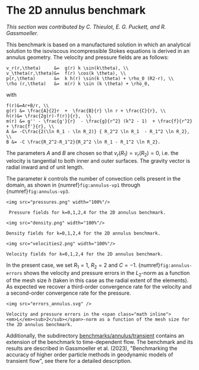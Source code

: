 # The 2D annulus benchmark

*This section was contributed by C. Thieulot, E. G. Puckett, and R. Gassmoeller.*

This benchmark is based on a manufactured solution in which an analytical
solution to the isoviscous incompressible Stokes equations is derived in an
annulus geometry. The velocity and pressure fields are as follows:
```{math}
v_r(r,\theta)     &=  g(r) k \sin(k\theta), \\
v_\theta(r,\theta)&=  f(r) \cos(k \theta), \\
p(r,\theta)       &=  k h(r) \sin(k \theta) + \rho_0 (R2-r), \\
\rho (r,\theta)   &=  m(r) k \sin (k \theta) + \rho_0,
```
with
```{math}
f(r)&=Ar+B/r, \\
g(r) &= \frac{A}{2}r  +  \frac{B}{r} \ln r + \frac{C}{r}, \\
h(r)&= \frac{2g(r)-f(r)}{r},  \\
m(r) &= g'' - \frac{g'}{r}  - \frac{g}{r^2} (k^2 - 1)  + \frac{f}{r^2}   + \frac{f'}{r}, \\
A &= -C\frac{2(\ln R_1 - \ln R_2)} { R_2^2 \ln R_1  - R_1^2 \ln R_2}, \\
B &= -C \frac{R_2^2-R_1^2}{R_2^2 \ln R_1 - R_1^2 \ln R_2}.
```
The parameters $A$ and $B$ are chosen so that $v_r(R_1)=v_r(R_2)=0$, i.e. the
velocity is tangential to both inner and outer surfaces. The gravity vector is
radial inward and of unit length.

The parameter $k$ controls the number of convection cells present in the
domain, as shown in {numref}`fig:annulus-vp1` through {numref}`fig:annulus-vp3`.


```{figure-md} fig:annulus-vp1
<img src="pressures.png" width="100%"/>

 Pressure fields for k=0,1,2,4 for the 2D annulus benchmark.
```

```{figure-md} fig:annulus-vp2
<img src="density.png" width="100%"/>

Density fields for k=0,1,2,4 for the 2D annulus benchmark.
```

```{figure-md} fig:annulus-vp3
<img src="velocities2.png" width="100%"/>

Velocity fields for k=0,1,2,4 for the 2D annulus benchmark.
```

In the present case, we set $R_1=1$, $R_2=2$ and $C=-1$. {numref}`fig:annulus-errors` shows
the velocity and pressure errors in the $L_2$-norm as a function of the mesh
size $h$ (taken in this case as the radial extent of the elements). As
expected we recover a third-order convergence rate for the velocity and a
second-order convergence rate for the pressure.

```{figure-md} fig:annulus-errors
<img src="errors_annulus.svg" />

Velocity and pressure errors in the <span class="math inline"><em>L</em><sub>2</sub></span>-norm as a function of the mesh size for the 2D annulus benchmark.
```

Additionally, the subdirectory
[benchmarks/annulus/transient](https://github.com/geodynamics/aspect/tree/main/benchmarks/annulus/transient)
contains an extension of the benchmark
to time-dependent flow. The benchmark and its results are described in
Gassmoeller et al. (2023), "Benchmarking the accuracy of higher order
particle methods in geodynamic models of transient flow", see there
for a detailed description.
